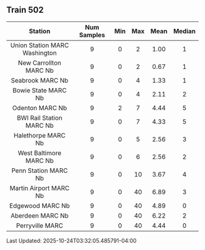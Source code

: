 ## Train 502

| Station | Num Samples | Min | Max | Mean | Median |
| :-----: | :---------: | :-: | :-: | :--: | :----: |
| Union Station MARC Washington | 9 | 0 | 2 | 1.00 | 1 |
| New Carrollton MARC Nb | 9 | 0 | 2 | 0.67 | 1 |
| Seabrook MARC Nb | 9 | 0 | 4 | 1.33 | 1 |
| Bowie State MARC Nb | 9 | 0 | 4 | 2.11 | 2 |
| Odenton MARC Nb | 9 | 2 | 7 | 4.44 | 5 |
| BWI Rail Station MARC Nb | 9 | 0 | 7 | 4.33 | 5 |
| Halethorpe MARC Nb | 9 | 0 | 5 | 2.56 | 3 |
| West Baltimore MARC Nb | 9 | 0 | 6 | 2.56 | 2 |
| Penn Station MARC Nb | 9 | 0 | 10 | 3.67 | 4 |
| Martin Airport MARC Nb | 9 | 0 | 40 | 6.89 | 3 |
| Edgewood MARC Nb | 9 | 0 | 40 | 4.89 | 0 |
| Aberdeen MARC Nb | 9 | 0 | 40 | 6.22 | 2 |
| Perryville MARC | 9 | 0 | 40 | 4.44 | 0 |


Last Updated: 2025-10-24T03:32:05.485791-04:00